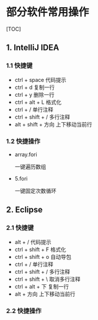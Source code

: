 # 部分软件常用操作

[TOC]

## 1. IntelliJ IDEA

### 1.1 快捷键

- ctrl + space				代码提示
- ctrl + d 					复制一行
- ctrl + y 					删除一行
- ctrl + alt + L			        格式化
- ctrl + /				        单行注释
- ctrl + shift + /			        多行注释
- alt + shift + 方向		        上下移动当前行

### 1.2 快捷操作

- array.fori

  一键遍历数组

- 5.fori

  一键固定次数循环



## 2. Eclipse

### 2.1 快捷键

- alt + /					代码提示
- ctrl + shift + F                        格式化
- ctrl + shift + o                        自动导包
- ctrl + /                                     单行注释
- ctrl + shift + /                         多行注释
- ctrl + shift + \                         取消多行注释
- ctrl + alt + 下                          复制一行
- alt + 方向                                上下移动当前行

### 2.2 快捷操作

